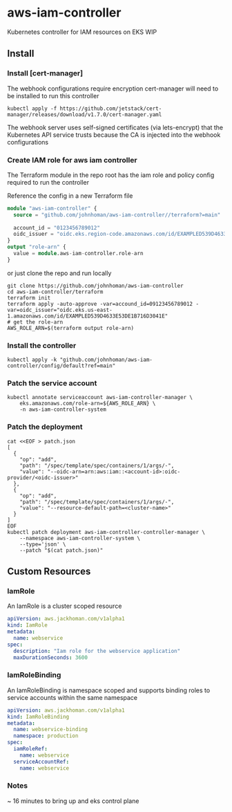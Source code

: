 # aws-iam-controller
Kubernetes controller for IAM resources on EKS WIP


## Install

### Install [cert-manager]
The webhook configurations require encryption cert-manager will need to be installed
to run this controller

```shell
kubectl apply -f https://github.com/jetstack/cert-manager/releases/download/v1.7.0/cert-manager.yaml
```

The webhook server uses self-signed certificates (via lets-encrypt) that the Kubernetes API service
trusts because the CA is injected into the webhook configurations


### Create IAM role for aws iam controller

The Terraform module in the repo root has the iam role and policy config required to run
the controller

Reference the config in a new Terraform file
```terraform
module "aws-iam-controller" {
  source = "github.com/johnhoman/aws-iam-controller//terraform?=main"
  
  account_id = "0123456789012"
  oidc_issuer = "oidc.eks.region-code.amazonaws.com/id/EXAMPLED539D4633E53DE1B716D3041E"
}
output "role-arn" {
  value = module.aws-iam-controller.role-arn
}
```

or just clone the repo and run locally

```shell
git clone https://github.com/johnhoman/aws-iam-controller
cd aws-iam-controller/terraform
terraform init
terraform apply -auto-approve -var=accound_id=09123456789012 -var=oidc_issuer="oidc.eks.us-east-1.amazonaws.com/id/EXAMPLED539D4633E53DE1B716D3041E"
# get the role-arn
AWS_ROLE_ARN=$(terraform output role-arn)
```

### Install the controller
```shell
kubectl apply -k "github.com/johnhoman/aws-iam-controller/config/default?ref=main"
```

### Patch the service account
```shell
kubectl annotate serviceaccount aws-iam-controller-manager \
    eks.amazonaws.com/role-arn=${AWS_ROLE_ARN} \
    -n aws-iam-controller-system
```

### Patch the deployment
```shell
cat <<EOF > patch.json
[
  {
    "op": "add",
    "path": "/spec/template/spec/containers/1/args/-",
    "value": "--oidc-arn=arn:aws:iam::<account-id>:oidc-provider/<oidc-issuer>"
  },
  {
    "op": "add",
    "path": "/spec/template/spec/containers/1/args/-",
    "value": "--resource-default-path=<cluster-name>"
  }
]
EOF
kubectl patch deployment aws-iam-controller-controller-manager \
    --namespace aws-iam-controller-system \
    --type='json' \
    --patch "$(cat patch.json)"
```


## Custom Resources

### IamRole
An IamRole is a cluster scoped resource
```yaml
apiVersion: aws.jackhoman.com/v1alpha1
kind: IamRole
metadata:
  name: webservice
spec:
  description: "Iam role for the webservice application"
  maxDurationSeconds: 3600
```

### IamRoleBinding
An IamRoleBinding is namespace scoped and supports binding
roles to service accounts within the same namespace

```yaml
apiVersion: aws.jackhoman.com/v1alpha1
kind: IamRoleBinding
metadata:
  name: webservice-binding
  namespace: production
spec:
  iamRoleRef:
    name: webservice
  serviceAccountRef:
    name: webservice
```


### Notes
~ 16 minutes to bring up and eks control plane
